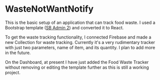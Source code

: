 # WasteNotWantNotify

This is the basic setup of an application that can track food waste. I used a Bootstrap template ([SB Admin 2](https://www.google.com/url?sa=t&rct=j&q=&esrc=s&source=web&cd=&cad=rja&uact=8&ved=2ahUKEwicy7Gg5sCAAxV57DgGHVzNClQQFnoECB0QAQ&url=https%3A%2F%2Fstartbootstrap.com%2Ftheme%2Fsb-admin-2&usg=AOvVaw3GB6SsuLC2h8V6n2rWK4lW&opi=89978449)) and converted it to React.

To get the waste tracking functionality, I connected Firebase and made a new Collection for waste tracking. Currently it's a very rudimentary tracker with just two parameters, name of item, and its quantity. I plan to add more in the future.

On the Dashboard, at present I have just added the Food Waste Tracker without removing or editing the template further as this is still a working project.
